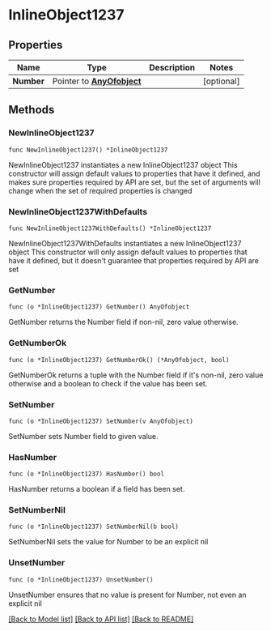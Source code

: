 # InlineObject1237

## Properties

Name | Type | Description | Notes
------------ | ------------- | ------------- | -------------
**Number** | Pointer to [**AnyOfobject**](anyOf&lt;object&gt;.md) |  | [optional] 

## Methods

### NewInlineObject1237

`func NewInlineObject1237() *InlineObject1237`

NewInlineObject1237 instantiates a new InlineObject1237 object
This constructor will assign default values to properties that have it defined,
and makes sure properties required by API are set, but the set of arguments
will change when the set of required properties is changed

### NewInlineObject1237WithDefaults

`func NewInlineObject1237WithDefaults() *InlineObject1237`

NewInlineObject1237WithDefaults instantiates a new InlineObject1237 object
This constructor will only assign default values to properties that have it defined,
but it doesn't guarantee that properties required by API are set

### GetNumber

`func (o *InlineObject1237) GetNumber() AnyOfobject`

GetNumber returns the Number field if non-nil, zero value otherwise.

### GetNumberOk

`func (o *InlineObject1237) GetNumberOk() (*AnyOfobject, bool)`

GetNumberOk returns a tuple with the Number field if it's non-nil, zero value otherwise
and a boolean to check if the value has been set.

### SetNumber

`func (o *InlineObject1237) SetNumber(v AnyOfobject)`

SetNumber sets Number field to given value.

### HasNumber

`func (o *InlineObject1237) HasNumber() bool`

HasNumber returns a boolean if a field has been set.

### SetNumberNil

`func (o *InlineObject1237) SetNumberNil(b bool)`

 SetNumberNil sets the value for Number to be an explicit nil

### UnsetNumber
`func (o *InlineObject1237) UnsetNumber()`

UnsetNumber ensures that no value is present for Number, not even an explicit nil

[[Back to Model list]](../README.md#documentation-for-models) [[Back to API list]](../README.md#documentation-for-api-endpoints) [[Back to README]](../README.md)


